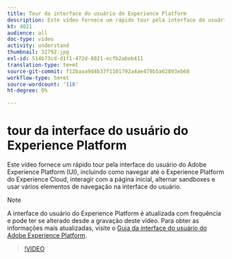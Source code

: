 ```yaml
---
title: Tour da interface do usuário do Experience Platform
description: Este vídeo fornece um rápido tour pela interface do usuário do Adobe Experience Platform para mostrar como navegar até o Experience Platform a partir do Experience Cloud, o painel da página inicial, os recursos de ativação da interface, o seletor de sandbox e os elementos de navegação.
kt: 4821
audience: all
doc-type: video
activity: understand
thumbnail: 32792.jpg
exl-id: 514b73cd-d1f1-472d-8021-ecfb2abeb411
translation-type: tm+mt
source-git-commit: f12baaa9d4b37f1101792a4ae479b5a62893eb68
workflow-type: tm+mt
source-wordcount: '118'
ht-degree: 0%

---
```


# tour da interface do usuário do Experience Platform

Este vídeo fornece um rápido tour pela interface do usuário do Adobe Experience Platform (UI), incluindo como navegar até o Experience Platform do Experience Cloud, interagir com a página inicial, alternar sandboxes e usar vários elementos de navegação na interface do usuário.

>[!NOTE]
>
>A interface do usuário do Experience Platform é atualizada com frequência e pode ter se alterado desde a gravação deste vídeo. Para obter as informações mais atualizadas, visite o [Guia da interface do usuário do Adobe Experience Platform](../ui-guide.md).


>[!VIDEO](https://video.tv.adobe.com/v/32792?quality=12&learn=on)
